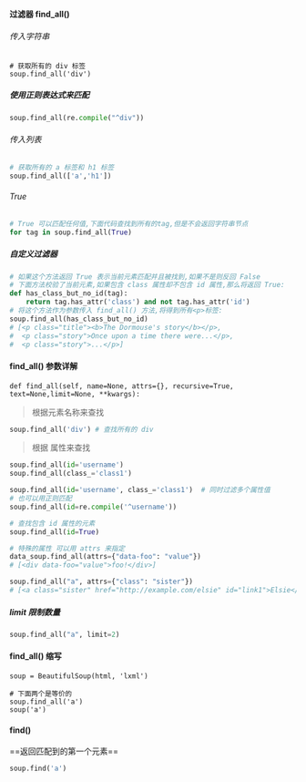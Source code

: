 #### 过滤器 find_all()



###### 传入字符串

```
# 获取所有的 div 标签
soup.find_all('div')
```

##### 使用正则表达式来匹配

```python
soup.find_all(re.compile("^div"))
```

###### 传入列表

```python
# 获取所有的 a 标签和 h1 标签
soup.find_all(['a','h1'])
```

###### True

```python
# True 可以匹配任何值,下面代码查找到所有的tag,但是不会返回字符串节点
for tag in soup.find_all(True)
```

##### 自定义过滤器

```python
# 如果这个方法返回 True 表示当前元素匹配并且被找到,如果不是则反回 False
# 下面方法校验了当前元素,如果包含 class 属性却不包含 id 属性,那么将返回 True:
def has_class_but_no_id(tag):
    return tag.has_attr('class') and not tag.has_attr('id')
# 将这个方法作为参数传入 find_all() 方法,将得到所有<p>标签:
soup.find_all(has_class_but_no_id)
# [<p class="title"><b>The Dormouse's story</b></p>,
#  <p class="story">Once upon a time there were...</p>,
#  <p class="story">...</p>]
```



#### find_all() 参数详解

`def find_all(self, name=None, attrs={}, recursive=True, text=None,limit=None, **kwargs):`

> 根据元素名称来查找

```python
soup.find_all('div') # 查找所有的 div
```

> 根据 属性来查找

```python
soup.find_all(id='username')
soup.find_all(class_='class1')

soup.find_all(id='username', class_='class1')  # 同时过滤多个属性值
# 也可以用正则匹配
soup.find_all(id=re.compile('^username'))

# 查找包含 id 属性的元素
soup.find_all(id=True)

# 特殊的属性 可以用 attrs 来指定
data_soup.find_all(attrs={"data-foo": "value"})
# [<div data-foo="value">foo!</div>]

soup.find_all("a", attrs={"class": "sister"})
# [<a class="sister" href="http://example.com/elsie" id="link1">Elsie</a>,
```

##### limit 限制数量

```python
soup.find_all("a", limit=2)
```

#### find_all() 缩写

```
soup = BeautifulSoup(html, 'lxml')

# 下面两个是等价的
soup.find_all('a')
soup('a')
```



#### find() 

==返回匹配到的第一个元素==

```python
soup.find('a')
```

